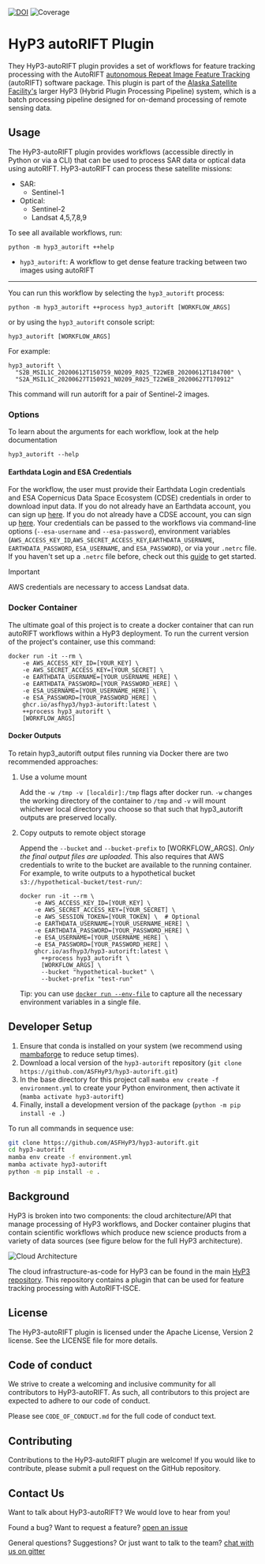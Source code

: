 
[![DOI](https://zenodo.org/badge/DOI/10.5281/zenodo.4037015.svg)](https://doi.org/10.5281/zenodo.4037015) ![Coverage](images/coverage.svg)

# HyP3 autoRIFT Plugin

They HyP3-autoRIFT plugin provides a set of workflows for feature tracking processing with the AutoRIFT [autonomous Repeat Image Feature Tracking](https://github.com/nasa-jpl/autoRIFT) (autoRIFT) software package. This plugin is part of the [Alaska Satellite Facility's](https://asf.alaska.edu) larger HyP3 (Hybrid Plugin Processing Pipeline) system, which is a batch processing pipeline designed for on-demand processing of remote sensing data.

## Usage
The HyP3-autoRIFT plugin provides workflows (accessible directly in Python or via a CLI) that can be used to process SAR  data or optical data using autoRIFT. HyP3-autoRIFT can process these satellite missions:
* SAR:
  * Sentinel-1
* Optical:
  * Sentinel-2
  * Landsat 4,5,7,8,9 
  
To see all available workflows, run:
```
python -m hyp3_autorift ++help
```

- `hyp3_autorift`: A workflow to get dense feature tracking between two images using autoRIFT
---

You can run this workflow by selecting the `hyp3_autorift` process: 
```
python -m hyp3_autorift ++process hyp3_autorift [WORKFLOW_ARGS]
```
or by using the `hyp3_autorift` console script:
```
hyp3_autorift [WORKFLOW_ARGS]
```
For example:

```
hyp3_autorift \
  "S2B_MSIL1C_20200612T150759_N0209_R025_T22WEB_20200612T184700" \
  "S2A_MSIL1C_20200627T150921_N0209_R025_T22WEB_20200627T170912"
```

This command will run autorift for a pair of Sentinel-2 images. 

### Options
To learn about the arguments for each workflow, look at the help documentation 
```
hyp3_autorift --help
```

#### Earthdata Login and ESA Credentials

For the workflow, the user must provide their Earthdata Login credentials and ESA Copernicus Data Space Ecosystem (CDSE) credentials in order to download input data.
If you do not already have an Earthdata account, you can sign up [here](https://urs.earthdata.nasa.gov/home). 
If you do not already have a CDSE account, you can sign up [here](https://dataspace.copernicus.eu). 
Your credentials can be passed to the workflows via command-line options (`--esa-username` and  `--esa-password`), environment variables 
(`AWS_ACCESS_KEY_ID`,`AWS_SECRET_ACCESS_KEY`,`EARTHDATA_USERNAME`, `EARTHDATA_PASSWORD`, `ESA_USERNAME`, and `ESA_PASSWORD`), or via your `.netrc` file. If you haven't set up a `.netrc` file 
before, check out this [guide](https://harmony.earthdata.nasa.gov/docs#getting-started) to get started.

> [!IMPORTANT]
> AWS credentials are necessary to access Landsat data.

### Docker Container
The ultimate goal of this project is to create a docker container that can run autoRIFT workflows within a HyP3 
deployment. To run the current version of the project's container, use this command:
```
docker run -it --rm \
    -e AWS_ACCESS_KEY_ID=[YOUR_KEY] \
    -e AWS_SECRET_ACCESS_KEY=[YOUR_SECRET] \
    -e EARTHDATA_USERNAME=[YOUR_USERNAME_HERE] \
    -e EARTHDATA_PASSWORD=[YOUR_PASSWORD_HERE] \
    -e ESA_USERNAME=[YOUR_USERNAME_HERE] \
    -e ESA_PASSWORD=[YOUR_PASSWORD_HERE] \
    ghcr.io/asfhyp3/hyp3-autorift:latest \
    ++process hyp3_autorift \
    [WORKFLOW_ARGS]
```

#### Docker Outputs

To retain hyp3_autorift output files running via Docker there are two recommended approaches:

1. Use a volume mount

   Add the `-w /tmp -v [localdir]:/tmp` flags after docker run. `-w` changes the working directory of the container to `/tmp` and `-v` will mount whichever local directory you choose so that such that hyp3_autorift outputs are preserved locally.

1. Copy outputs to remote object storage

   Append the `--bucket` and `--bucket-prefix` to [WORKFLOW_ARGS]. *Only the final output files are uploaded.* This also requires that AWS credentials to write to the bucket are available to the running container. For example, to write outputs to a hypothetical bucket `s3://hypothetical-bucket/test-run/`:

   ```
   docker run -it --rm \
       -e AWS_ACCESS_KEY_ID=[YOUR_KEY] \
       -e AWS_SECRET_ACCESS_KEY=[YOUR_SECRET] \ 
       -e AWS_SESSION_TOKEN=[YOUR_TOKEN] \  # Optional
       -e EARTHDATA_USERNAME=[YOUR_USERNAME_HERE] \
       -e EARTHDATA_PASSWORD=[YOUR_PASSWORD_HERE] \
       -e ESA_USERNAME=[YOUR_USERNAME_HERE] \
       -e ESA_PASSWORD=[YOUR_PASSWORD_HERE] \
       ghcr.io/asfhyp3/hyp3-autorift:latest \
         ++process hyp3_autorift \
         [WORKFLOW_ARGS] \
         --bucket "hypothetical-bucket" \
         --bucket-prefix "test-run"
   ```

   Tip: you can use [`docker run --env-file`](https://docs.docker.com/reference/cli/docker/container/run/#env) to capture all the necessary environment variables in a single file.


## Developer Setup
1. Ensure that conda is installed on your system (we recommend using [mambaforge](https://github.com/conda-forge/miniforge#mambaforge) to reduce setup times).
2. Download a local version of the `hyp3-autorift` repository (`git clone https://github.com/ASFHyP3/hyp3-autorift.git`)
3. In the base directory for this project call `mamba env create -f environment.yml` to create your Python environment, then activate it (`mamba activate hyp3-autorift`)
4. Finally, install a development version of the package (`python -m pip install -e .`)

To run all commands in sequence use:
```bash
git clone https://github.com/ASFHyP3/hyp3-autorift.git
cd hyp3-autorift
mamba env create -f environment.yml
mamba activate hyp3-autorift
python -m pip install -e .
```

## Background
HyP3 is broken into two components: the cloud architecture/API that manage processing of HyP3 workflows, and Docker container plugins that contain scientific workflows which produce new science products from a variety of data sources (see figure below for the full HyP3 architecture).

![Cloud Architecture](images/arch_here.jpg)

The cloud infrastructure-as-code for HyP3 can be found in the main [HyP3 repository](https://github.com/asfhyp3/hyp3). This repository contains a plugin that can be used for feature tracking processing with AutoRIFT-ISCE.

## License
The HyP3-autoRIFT plugin is licensed under the Apache License, Version 2 license. See the LICENSE file for more details.

## Code of conduct
We strive to create a welcoming and inclusive community for all contributors to HyP3-autoRIFT. As such, all contributors to this project are expected to adhere to our code of conduct.

Please see `CODE_OF_CONDUCT.md` for the full code of conduct text.

## Contributing
Contributions to the HyP3-autoRIFT plugin are welcome! If you would like to contribute, please submit a pull request on the GitHub repository.

## Contact Us
Want to talk about HyP3-autoRIFT? We would love to hear from you!

Found a bug? Want to request a feature?
[open an issue](https://github.com/ASFHyP3/asf_tools/issues/new)

General questions? Suggestions? Or just want to talk to the team?
[chat with us on gitter](https://gitter.im/ASFHyP3/community)

